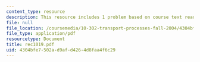 ```yaml
---
content_type: resource
description: This resource includes 1 problem based on course text reading.
file: null
file_location: /coursemedia/10-302-transport-processes-fall-2004/4304bfe7502ad9afd4264d8faa4f6c29_rec1019.pdf
file_type: application/pdf
resourcetype: Document
title: rec1019.pdf
uid: 4304bfe7-502a-d9af-d426-4d8faa4f6c29
---
```

